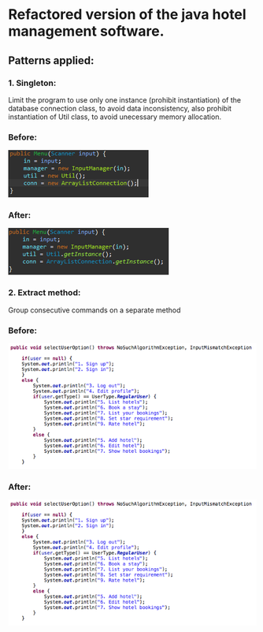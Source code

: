 # Refactored version of the java hotel management software.

## Patterns applied:
### 1.  Singleton:
 Limit the program to use only one instance (prohibit instantiation) of the database connection class, to avoid data inconsistency, also prohibit instantiation of Util class, to avoid unecessary memory allocation.
### Before:
 ![singleton antes](./img/singleton_antes.PNG)
### After:
 ![singleton depois](./img/singleton_depois.PNG)
### 2. Extract method:
 Group consecutive commands on a separate method
### Before:
 ![extract antes](./img/extract_method_antes.PNG)
### After:
 ![extract depois](./img/extract_method_antes.PNG)
